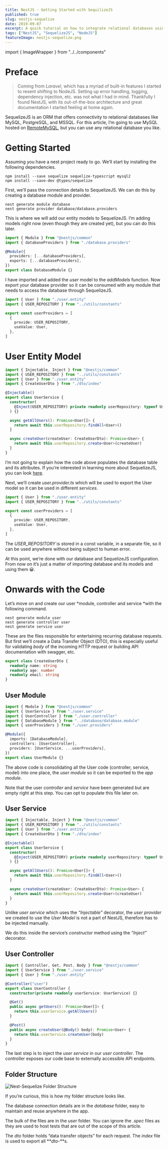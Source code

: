 ```yaml
---
title: NestJS - Getting Started with SequilizeJS
published: true
slug: nestjs-sequelize
date: 2019-09-07
excerpt: A quick tutorial on how to integrate relational databases using SequelizeJS with NestJS.
tags: ["NestJS", "SequelizeJS", "NodeJS"]
featureImage: nestjs-sequelize.png
---
```


<!-- Imports -->

import { ImageWrapper } from "../../components"

# Preface

> Coming from _Laravel_, which has a myriad of built-in features I started to resent shifting to NodeJS. Setting up error handling, logging, dependency injection, etc. was not what I had in mind. Thankfully I found NestJS, with its out-of-the-box architecture and great documentation I started feeling at home again.

SequelizeJS is an ORM that offers connectivity to relational databases like MySQL, PostgreSQL, and MSSQL. For this article, I’m going to use MySQL hosted on [RemoteMySQL](https://remotemysql.com/), but you can use any relational database you like.

# Getting Started

Assuming you have a nest project ready to go. We’ll start by installing the following dependencies.

```
npm install --save sequelize sequelize-typescript mysql2
npm install --save-dev @types/sequelize
```

First, we’ll pass the connection details to SequelizeJS. We can do this by creating a database module and provider.

```
nest generate module database
nest generate provider database/database.providers
```

This is where we will add our entity models to SequelizeJS. I’m adding models right now (even though they are created yet), but you can do this later.

```ts
import { Module } from "@nestjs/common"
import { databaseProviders } from "./database.providers"

@Module({
  providers: [...databaseProviders],
  exports: [...databaseProviders],
})
export class DatabaseModule {}
```

I have imported and added the _user_ model to the _addModels_ function. Now export your database provider so it can be consumed with any module that needs to access the database through SequelizeJS.

```ts
import { User } from "./user.entity"
import { USER_REPOSITORY } from "../utils/constants"

export const userProviders = [
  {
    provide: USER_REPOSITORY,
    useValue: User,
  },
]
```

# **User Entity Model**

```ts
import { Injectable, Inject } from "@nestjs/common"
import { USER_REPOSITORY } from "../utils/constants"
import { User } from "./user.entity"
import { CreateUserDto } from "./dto/index"

@Injectable()
export class UserService {
  constructor(
    @Inject(USER_REPOSITORY) private readonly userRepository: typeof User
  ) {}

  async getAllUsers(): Promise<User[]> {
    return await this.userRepository.findAll<User>()
  }

  async createUser(createUser: CreateUserDto): Promise<User> {
    return await this.userRepository.create<User>(createUser)
  }
}
```

I’m not going to explain how the code above populates the database table and its attributes. If you’re interested in learning more about SequelizeJS, you can look [here](http://docs.sequelizejs.com/).

Next, we’ll create _user.provider.ts_ which will be used to export the User model so it can be used in different _services_.

```ts
import { User } from "./user.entity"
import { USER_REPOSITORY } from "../utils/constants"

export const userProviders = [
  {
    provide: USER_REPOSITORY,
    useValue: User,
  },
]
```

The _USER_REPOSITORY_ is stored in a const variable, in a separate file, so it can be used anywhere without being subject to human error.

At this point, we’re done with our database and SequelizeJS configuration. From now on it’s just a matter of importing database and its models and using them 😀.

# Onwards with the Code

Let’s move on and create our user *module, controller and service *with the following command.

```
nest generate module user
nest generate controller user
nest generate service user
```

These are the files responsible for entertaining recurring database requests. But first we’ll create a Data Transfer Object (DTO), this is especially useful for validating _body_ of the incoming HTTP request or building API documentation with swagger, etc.

```ts
export class CreateUserDto {
  readonly name: string
  readonly age: number
  readonly email: string
}
```

## User Module

```ts
import { Module } from "@nestjs/common"
import { UserService } from "./user.service"
import { UserController } from "./user.controller"
import { DatabaseModule } from "../database/database.module"
import { userProviders } from "./user.providers"

@Module({
  imports: [DatabaseModule],
  controllers: [UserController],
  providers: [UserService, ...userProviders],
})
export class UserModule {}
```

The above code is consolidating all the User code (controller, service, model) into one place, the _user module_ so it can be exported to the _app module_.

Note that the user _controller_ and _service_ have been generated but are empty right at this step. You can opt to populate this file later on.

## User Service

```ts
import { Injectable, Inject } from "@nestjs/common"
import { USER_REPOSITORY } from "../utils/constants"
import { User } from "./user.entity"
import { CreateUserDto } from "./dto/index"

@Injectable()
export class UserService {
  constructor(
    @Inject(USER_REPOSITORY) private readonly userRepository: typeof User
  ) {}

  async getAllUsers(): Promise<User[]> {
    return await this.userRepository.findAll<User>()
  }

  async createUser(createUser: CreateUserDto): Promise<User> {
    return await this.userRepository.create<User>(createUser)
  }
}
```

Unlike _user service_ which uses the _“Injectable”_ decorator, the _user provider_ we created to use the _User Model_ is not a part of NestJS, therefore has to be injected manually.

We do this inside the service’s _constructor_ method using the _“Inject”_ decorator.

## User Controller

```ts
import { Controller, Get, Post, Body } from "@nestjs/common"
import { UserService } from "./user.service"
import { User } from "./user.entity"

@Controller("user")
export class UserController {
  constructor(private readonly userService: UserService) {}

  @Get()
  public async getUsers(): Promise<User[]> {
    return this.userService.getAllUsers()
  }

  @Post()
  public async createUser(@Body() body): Promise<User> {
    return this.userService.createUser(body)
  }
}
```

The last step is to inject the _user service_ in our _user controller_. The controller exposes our code base to externally accessible API endpoints.

## Folder Structure

<ImageWrapper caption="Nest-Sequelize Folder Structure">

![Nest-Sequelize Folder Structure](https://cdn-images-1.medium.com/max/2000/1*vaJB14wJUGp4QGyoTDhc2A.png)

</ImageWrapper>

If you’re curious, this is how my folder structure looks like.

The database connection details are in the _database_ folder, easy to maintain and reuse anywhere in the app.

The bulk of the files are in the _user_ folder. You can ignore the _.spec_ files as they are used to host tests that are out of the scope of this article.

The _dto_ folder holds “data transfer objects” for each request. The _index_ file is used to export all **_dto-_**s.
